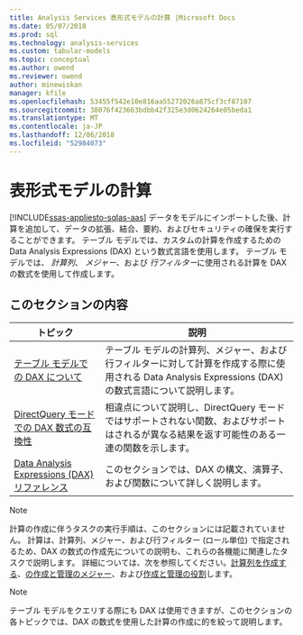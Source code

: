 ```yaml
---
title: Analysis Services 表形式モデルの計算 |Microsoft Docs
ms.date: 05/07/2018
ms.prod: sql
ms.technology: analysis-services
ms.custom: tabular-models
ms.topic: conceptual
ms.author: owend
ms.reviewer: owend
author: minewiskan
manager: kfile
ms.openlocfilehash: 53455f542e10e816aa55272026a875cf3cf87107
ms.sourcegitcommit: 38076f423663bdbb42f325e3d0624264e05beda1
ms.translationtype: MT
ms.contentlocale: ja-JP
ms.lasthandoff: 12/06/2018
ms.locfileid: "52984073"
---
```

# <a name="calculations-in-tabular-models"></a>表形式モデルの計算
[!INCLUDE[ssas-appliesto-sqlas-aas](../../includes/ssas-appliesto-sqlas-aas.md)]
  データをモデルにインポートした後、計算を追加して、データの拡張、結合、要約、およびセキュリティの確保を実行することができます。 テーブル モデルでは、カスタムの計算を作成するための Data Analysis Expressions (DAX) という数式言語を使用します。 テーブル モデルでは、 *計算列*、 *メジャー*、および *行フィルター*に使用される計算を DAX の数式を使用して作成します。  
  
## <a name="in-this-section"></a>このセクションの内容  
  
|トピック|説明|  
|-----------|-----------------|  
|[テーブル モデルでの DAX について](../../analysis-services/tabular-models/understanding-dax-in-tabular-models-ssas-tabular.md)|テーブル モデルの計算列、メジャー、および行フィルターに対して計算を作成する際に使用される Data Analysis Expressions (DAX) の数式言語について説明します。|  
|[DirectQuery モードでの DAX 数式の互換性](http://msdn.microsoft.com/981b6a68-434d-4db6-964e-d92f8eb3ee3e)|相違点について説明し、DirectQuery モードではサポートされない関数、およびサポートはされるが異なる結果を返す可能性のある一連の関数を示します。|  
|[Data Analysis Expressions (DAX) リファレンス](http://msdn.microsoft.com/70a82136-0926-4a91-bcb3-e18e82593b0d)|このセクションでは、DAX の構文、演算子、および関数について詳しく説明します。|  
  
> [!NOTE]  
>  計算の作成に伴うタスクの実行手順は、このセクションには記載されていません。 計算は、計算列、メジャー、および行フィルター (ロール単位) で指定されるため、DAX の数式の作成先についての説明も、これらの各機能に関連したタスクで説明します。 詳細については、次を参照してください。[計算列を作成する](../../analysis-services/tabular-models/ssas-calculated-columns-create-a-calculated-column.md)、[の作成と管理のメジャー](../../analysis-services/tabular-models/create-and-manage-measures-ssas-tabular.md)、および[作成と管理の役割](../../analysis-services/tabular-models/create-and-manage-roles-ssas-tabular.md)します。  
  
> [!NOTE]  
>  テーブル モデルをクエリする際にも DAX は使用できますが、このセクションの各トピックでは、DAX の数式を使用した計算の作成に的を絞って説明します。  
  
  
